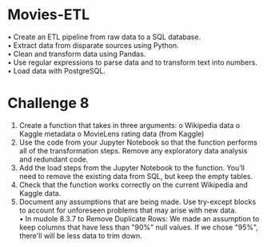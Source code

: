 # Movies-ETL
•	Create an ETL pipeline from raw data to a SQL database. <br />
•	Extract data from disparate sources using Python.<br />
•	Clean and transform data using Pandas.<br />
•	Use regular expressions to parse data and to transform text into numbers.<br />
•	Load data with PostgreSQL.

# Challenge 8
1.	Create a function that takes in three arguments: 
o	Wikipedia data
o	Kaggle metadata
o	MovieLens rating data (from Kaggle)
2.	Use the code from your Jupyter Notebook so that the function performs all of the transformation steps. Remove any exploratory data analysis and redundant code.
3.	Add the load steps from the Jupyter Notebook to the function. You’ll need to remove the existing data from SQL, but keep the empty tables.
4.	Check that the function works correctly on the current Wikipedia and Kaggle data.
5.	Document any assumptions that are being made. Use try-except blocks to account for unforeseen problems that may arise with new data. <br />
  •	In mudole 8.3.7 to Remove Duplicate Rows: We made an assumption to keep columns that have less than "90%" null values. If we chose "95%", there'll will be less data to trim down. <br />
  

